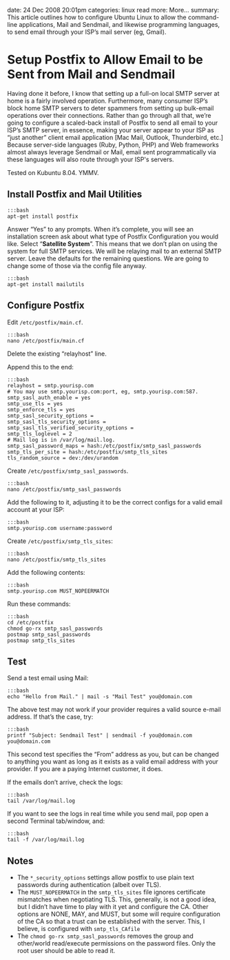 date: 24 Dec 2008 20:01pm
categories: linux
read more: More&#8230;
summary: This article outlines how to configure Ubuntu Linux to allow the command-line applications, Mail and Sendmail, and likewise programming languages, to send email through your ISP&#8217;s mail server (eg, Gmail).

# Setup Postfix to Allow Email to be Sent from Mail and Sendmail

Having done it before, I know that setting up a full-on local SMTP server at home is a fairly involved operation.  Furthermore, many consumer ISP&#8217;s block home SMTP servers to deter spammers from setting up bulk-email operations over their connections.  Rather than go through all that, we&#8217;re going to  configure a scaled-back install of Postfix to send all email to your ISP&#8217;s SMTP server, in essence, making your server appear to your ISP as &#8220;just another&#8221; client email application \[Mac Mail, Outlook, Thunderbird, etc.\]  Because server-side languages (Ruby, Python, PHP) and Web frameworks almost always leverage Sendmail or Mail, email sent programmatically via these languages will also route through your ISP's servers.

Tested on Kubuntu 8.04.  YMMV.

## Install Postfix and Mail Utilities

    :::bash
    apt-get install postfix

Answer &#8220;Yes&#8221; to any prompts.  When it&#8217;s complete, you will see an installation screen ask about what type of Postfix Configuration you would like.  Select &#8220;**Satellite System**&#8221;.  This means that we don&#8217;t plan on using the system for full SMTP services.  We will be relaying mail to an external SMTP server.  Leave the defaults for the remaining questions. We are going to change some of those via the config file anyway.

    :::bash
    apt-get install mailutils

## Configure Postfix

Edit `/etc/postfix/main.cf`.

    :::bash
    nano /etc/postfix/main.cf

Delete the existing &#8220;relayhost&#8221; line.

Append this to the end:

    :::bash
    relayhost = smtp.yourisp.com
    # You may use smtp.yourisp.com:port, eg, smtp.yourisp.com:587.
    smtp_sasl_auth_enable = yes
    smtp_use_tls = yes
    smtp_enforce_tls = yes
    smtp_sasl_security_options =
    smtp_sasl_tls_security_options =
    smtp_sasl_tls_verified_security_options =
    smtp_tls_loglevel = 2
    # Mail log is in /var/log/mail.log.
    smtp_sasl_password_maps = hash:/etc/postfix/smtp_sasl_passwords
    smtp_tls_per_site = hash:/etc/postfix/smtp_tls_sites
    tls_random_source = dev:/dev/urandom

Create `/etc/postfix/smtp_sasl_passwords`.

    :::bash
    nano /etc/postfix/smtp_sasl_passwords

Add the following to it, adjusting it to be the correct configs for a valid email account at your ISP:

    :::bash
    smtp.yourisp.com username:password

Create `/etc/postfix/smtp_tls_sites`:

    :::bash
    nano /etc/postfix/smtp_tls_sites

Add the following contents:

    :::bash
    smtp.yourisp.com MUST_NOPEERMATCH

Run these commands:

    :::bash
    cd /etc/postfix
    chmod go-rx smtp_sasl_passwords
    postmap smtp_sasl_passwords
    postmap smtp_tls_sites

## Test

Send a test email using Mail:

    :::bash
    echo "Hello from Mail." | mail -s "Mail Test" you@domain.com

The above test may not work if your provider requires a valid source e-mail address.  If that&#8217;s the case, try:

    :::bash
    printf "Subject: Sendmail Test" | sendmail -f you@domain.com you@domain.com

This second test specifies the &#8220;From&#8221; address as you, but can be changed to anything you want as long as it exists as a valid email address with your provider.  If you are a paying Internet customer, it does.

If the emails don&#8217;t arrive, check the logs:

    :::bash
    tail /var/log/mail.log

If you want to see the logs in real time while you send mail, pop open a second Terminal tab/window, and:

    :::bash
    tail -f /var/log/mail.log

## Notes

* The `*_security_options` settings allow postfix to use plain text passwords during authentication (albeit over TLS).
* The `MUST_NOPEERMATCH` in the `smtp_tls_sites` file ignores certificate mismatches when negotiating TLS. This, generally, is not a good idea, but I didn&#8217;t have time to play with it yet and configure the CA. Other options are NONE, MAY, and MUST, but some will require configuration of the CA so that a trust can be established with the server. This, I believe, is configured with `smtp_tls_CAfile`
* The `chmod go-rx smtp_sasl_passwords` removes the group and other/world read/execute permissions on the password files. Only the root user should be able to read it.
